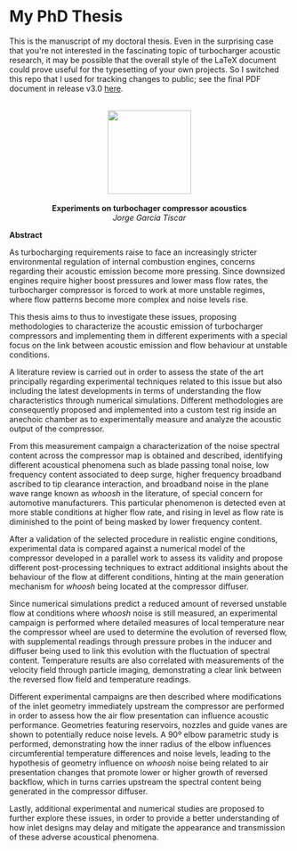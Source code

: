 # My PhD Thesis
This is the manuscript of my doctoral thesis. Even in the surprising case that you're not interested in the fascinating topic of turbocharger acoustic research, it may be possible that the overall style of the LaTeX document could prove useful for the typesetting of your own projects. So I switched this repo that I used for tracking changes to public; see the final PDF document in release v3.0 [here](https://github.com/JorgeGT/PhD_Thesis/releases/download/v3.0/Tesis.pdf).
<p align="center">
<br />
<img src="https://wasic.upv.es/generaClave/img/logo.jpg" width="150">
<br />
<br />
<span><b>Experiments on turbochager compressor acoustics</b></span>
<br />
<i>Jorge García Tíscar</i>
<br />
</p>


**Abstract**

As turbocharging requirements raise to face an increasingly stricter environmental regulation of internal combustion engines, concerns regarding their acoustic emission become more pressing. Since downsized engines require higher boost pressures and lower mass flow rates, the turbocharger compressor is forced to work at more unstable regimes, where flow patterns become more complex and noise levels rise. 

This thesis aims to thus to investigate these issues, proposing methodologies to characterize the acoustic emission of turbocharger compressors and implementing them in different experiments with a special focus on the link between acoustic emission and flow behaviour at unstable conditions.

A literature review is carried out in order to assess the state of the art principally regarding experimental techniques related to this issue but also including the latest developments in terms of understanding the flow characteristics through numerical simulations. Different methodologies are consequently proposed and implemented into a custom test rig inside an anechoic chamber as to experimentally measure and analyze the acoustic output of the compressor.

From this measurement campaign a characterization of the noise spectral content across the compressor map is obtained and described, identifying different acoustical phenomena such as blade passing tonal noise, low frequency content associated to deep surge, higher frequency broadband ascribed to tip clearance interaction, and broadband noise in the plane wave range known as *whoosh* in the literature, of special concern for automotive manufacturers. This particular phenomenon is detected even at more stable conditions at higher flow rate, and rising in level as flow rate is diminished to the point of being masked by lower frequency content.

After a validation of the selected procedure in realistic engine conditions, experimental data is compared against a numerical model of the compressor developed in a parallel work to assess its validity and propose different post-processing techniques to extract additional insights about the behaviour of the flow at different conditions, hinting at the main generation mechanism for *whoosh* being located at the compressor diffuser.

Since numerical simulations predict a reduced amount of reversed unstable flow at conditions where *whoosh* noise is still measured, an experimental campaign is performed where detailed measures of local temperature near the compressor wheel are used to determine the evolution of reversed flow, with supplemental readings through pressure probes in the inducer and diffuser being used to link this evolution with the fluctuation of spectral content. Temperature results are also correlated with measurements of the velocity field through particle imaging, demonstrating a clear link between the reversed flow field and temperature readings.

Different experimental campaigns are then described where modifications of the inlet geometry immediately upstream the compressor are performed in order to assess how the air flow presentation can influence acoustic performance. Geometries featuring reservoirs, nozzles and guide vanes are shown to potentially reduce noise levels. A 90º elbow parametric study is performed, demonstrating how the inner radius of the elbow influences circumferential temperature differences and noise levels, leading to the hypothesis of geometry influence on *whoosh* noise being related to air presentation changes that promote lower or higher growth of reversed backflow, which in turns carries upstream the spectral content being generated in the compressor diffuser.

Lastly, additional experimental and numerical studies are proposed to further explore these issues, in order to provide a better understanding of how inlet designs may delay and mitigate the appearance and transmission of these adverse acoustical phenomena.
